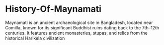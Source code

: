 # History-Of-Maynamati
Maynamati is an ancient archaeological site in Bangladesh, located near Comilla, known for its significant Buddhist ruins dating back to the 7th–12th centuries. It features ancient monasteries, stupas, and relics from the historical Harikela civilization
